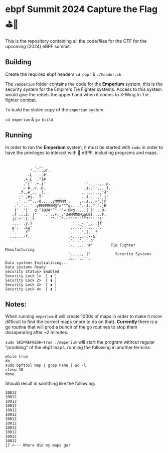 # ebpf Summit 2024 Capture the Flag ⛳️🐝 

This is the repository containing all the code/files for the CTF for the upcoming (2024) eBPF summit.

## Building

Create the required ebpf headers `cd ebpf` & `./header.sh`


The `/emperium` folder contains the code for the **Emperium** system, this is the security system for the Empire's Tie Fighter systems. Access to this system would give the rebels the upper hand when it comes to X-Wing to Tie fighter combat. 

To build the stolen copy of the `emperium` system:

`cd emperium` & `go build`

## Running

In order to run the **Emperium** system, it must be started with `sudo` in order to have the privileges to interact with 🐝 eBPF, including programs and maps.

```

             ._,.
           "..-..pf.
          -L   ..#'
        .+_L  ."]#
        ,'j' .+.j'                 -'.__..,.,p.
       _~ #..<..0.                 .J-.''..._f.
      .7..#_.. _f.                .....-..,'4'
      ;' ,#j.  T'      ..         ..J....,'.j'
     .' .."^.,-0.,,,,yMMMMM,.    ,-.J...+'.j@
    .'.'...' .yMMMMM0M@^='""g.. .'..J..".'.jH
    j' .'1'  q'^)@@#"^".'"='BNg_...,]_)'...0-
   .T ...I. j"    .'..+,_.'3#MMM0MggCBf....F.
   j/.+'.{..+       '^~'-^~~""""'"""?'"'''1'
   .... .y.}                  '.._-:'_...jf 
   g-.  .Lg'                 ..,..'-....,'.
  .'.   .Y^                  .....',].._f
  ......-f.                 .-,,.,.-:--&'
                            .'...'..'_J'
                            .~......'#'        Tie Fighter Manufacturing   
                            '..,,.,_]'           Security Systems
                            .L..'..''.
Data system> Initialising...
Data system> Ready
Security Status> Enabled
Security Lock 1>  [ ▮ ]
Security Lock 2>  [ ▮ ]
Security Lock 3>  [ ▮ ]
Security Lock 4>  [ ▮ ]
```

## Notes:

When running `emperium` it will create 1000s of maps in order to make it more difficult to find the correct maps (more to do on that). **Currently** there is a go routine that will prod a bunch of the go routines to stop them dissapearing after ~2 minutes.

`sudo SKIPREFRESH=true ./emperium` will start the program without regular "prodding" of the ebpf maps, running the following in another termina:

```
while true
do
sudo bpftool map | grep name | wc -l
sleep 10 
done
```

Should result in somthing like the following:
```
10012
10012
10012
10012
10012
10012
10012
10012
10012
10012
10012
10012
17 <--- Where did my maps go!
```